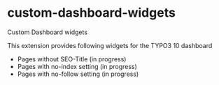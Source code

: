 # custom-dashboard-widgets
Custom Dashboard widgets

This extension provides following widgets for the TYPO3 10 dashboard

* Pages without SEO-Title (in progress)
* Pages with no-index setting (in progress)
* Pages with no-follow setting (in progress)